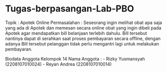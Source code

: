 # Tugas-berpasangan-Lab-PBO

Topik : Apotek Online
Permasalahan : Seseorang ingin melihat obat apa saja yang ada di Apotek dan memesan secara online obat yang ingin dibeli pada Apotek agar mendapatkan bill belanjaan terlebih dahulu. Bill tersebut nantinya dapat di serahkan saat proses pembayaran secara offline, dengan adanya Bill tersebut pelanggan tidak perlu mengantri lagi untuk melakukan pembayaran.

Biodata Anggota
Kelompok 14
Nama Anggota : - Rizky Yusmansyah (2208107010024)
               - Reyan Andrea (2208107010014)


